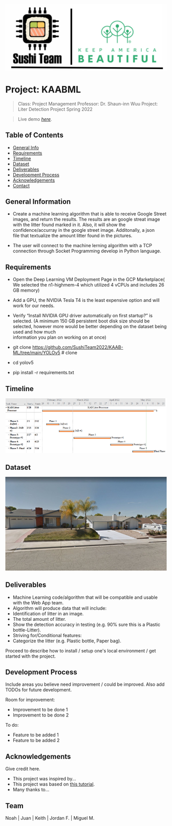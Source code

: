 ![plot](./Images/Logo1.PNG)
# Project: KAABML

> Class: Project Management
> Professor: Dr. Shaun-inn Wuu 
> Project: Liter Detection Project
> Spring 2022

> Live demo [_here_](https://www.example.com). <!-- If you have the project hosted somewhere, include the link here. -->

## Table of Contents
* [General Info](#general-information)
* [Requirements](#requirements)
* [Timeline](#timeline)
* [Dataset](#dataset)
* [Deliverables](#Deliverables)
* [Development Process](#development-process)
* [Acknowledgements](#acknowledgements)
* [Contact](#contact)

## General Information
- Create a machine learning algorithm that is able to receive Google Street images, and return the results. The results are
  an google streat image with the litter found marked in it. Also, it will show the confidence/accurray in the google street image. Additonally, a json   
  file that textualize the amount litter found in the pictures.
  
- The user will connect to the machine lerning algorithm with a TCP connection through Socket Programming develop in Python language.

## Requirements
- Open the Deep Learning VM Deployment Page in the GCP Marketplace( We selected the n1-highmem-4 which utilized 4 vCPUs and includes 26 GB memory) 
- Add a GPU, the NVIDIA Tesla T4 is the least expensive option and will work for our needs. 
- Verify “Install NVIDIA GPU driver automatically on first startup?” is selected. 
  (A minimum 150 GB persistent boot disk size should be selected,   however more would be better depending on the dataset being used and how much   
   information you plan on working on at once)

- git clone https://github.com/SushiTeam2022/KAAB-ML/tree/main/YOLOv5   # clone
- cd yolov5
- pip install -r requirements.txt 

## Timeline
![plot](./Images/Timeline.PNG)
<!-- -->


## Dataset
![Example screenshot](./Images/Image10.jpg)
<!-- If you have screenshots you'd like to share, include them here. -->


## Deliverables
-	Machine Learning code/algorithm that will be compatible and usable with the Web App team.
-	Algorithm will produce data that will include:
  -	Identification of litter in an image.
  -	The total amount of litter.
  -	Show the detection accuracy in testing (e.g. 90% sure this is a Plastic bottle-Litter).
  -	Striving for/Conditional features: 
-	Categorize the litter (e.g. Plastic bottle, Paper bag).


Proceed to describe how to install / setup one's local environment / get started with the project.

## Development Process
Include areas you believe need improvement / could be improved. Also add TODOs for future development.

Room for improvement:
- Improvement to be done 1
- Improvement to be done 2

To do:
- Feature to be added 1
- Feature to be added 2


## Acknowledgements
Give credit here.
- This project was inspired by...
- This project was based on [this tutorial](https://www.example.com).
- Many thanks to...


## Team
Noah | Juan | Keith | Jordan F. | Miguel M.
